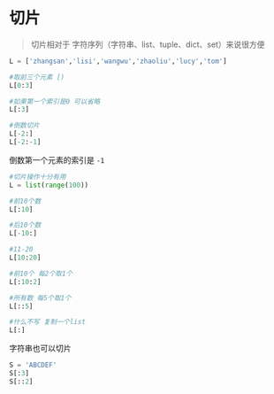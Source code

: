 # 切片

> 切片相对于 字符序列（字符串、list、tuple、dict、set）来说很方便



```python
L = ['zhangsan','lisi','wangwu','zhaoliu','lucy','tom']

#取前三个元素 [)
L[0:3]

#如果第一个索引是0 可以省略
L[:3]

#倒数切片
L[-2:]
L[-2:-1]
```



倒数第一个元素的索引是 `-1`

```python
#切片操作十分有用
L = list(range(100))

#前10个数
L[:10]

#后10个数
L[-10:]

#11-20
L[10:20]

#前10个 每2个取1个
L[:10:2]

#所有数 每5个取1个
L[::5]

#什么不写 复制一个list
L[:]
```



字符串也可以切片

```python
S = 'ABCDEF'
S[:3]
S[::2]
```





























